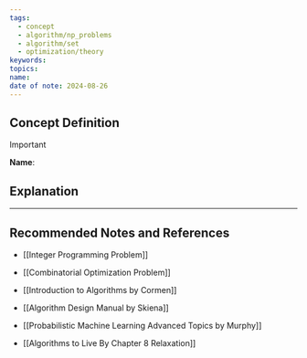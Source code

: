 ```yaml
---
tags:
  - concept
  - algorithm/np_problems
  - algorithm/set
  - optimization/theory
keywords: 
topics: 
name: 
date of note: 2024-08-26
---
```


## Concept Definition

>[!important]
>**Name**: 



## Explanation





-----------
##  Recommended Notes and References


- [[Integer Programming Problem]]
- [[Combinatorial Optimization Problem]]


- [[Introduction to Algorithms by Cormen]]
- [[Algorithm Design Manual by Skiena]]
- [[Probabilistic Machine Learning Advanced Topics by Murphy]]


- [[Algorithms to Live By Chapter 8 Relaxation]]